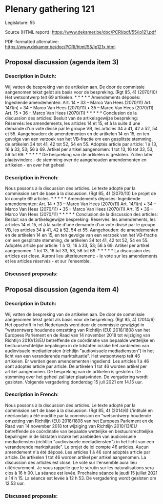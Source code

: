 # Plenary gathering 121

Legislature: 55

Source (HTML report): https://www.dekamer.be/doc/PCRI/pdf/55/ip121.pdf

PDF-formatted alternative: https://www.dekamer.be/doc/PCRI/html/55/ip121x.html

## Proposal discussion (agenda item 3)

### Description in Dutch:

Wij vatten de bespreking van de artikelen aan. De door de commissie aangenomen tekst geldt als basis voor de bespreking. (Rgt 85, 4) (2070/10) Het wetsontwerp telt 69 artikelen. * * * * * Amendements déposés: Ingediende amendementen: Art. 14 • 33 – Marco Van Hees (2070/11) Art. 14/1(n) • 34 – Marco Van Hees (2070/11) • 35 – Marco Van Hees (2070/11) Art. 15 • 36 – Marco Van Hees (2070/11) * * * * * Conclusion de la discussion des articles: Besluit van de artikelsgewijze bespreking: Réservés: les amendements, les articles 14 et 15, et à la suite d'une demande d'un vote divisé par le groupe VB, les articles 34 à 41, 42 à 52, 54 et 55. Aangehouden: de amendementen en de artikelen 14 en 15, en ten gevolge van een verzoek van het VB-fractie om een gesplitste stemming, de artikelen 34 tot 41, 42 tot 52, 54 en 55. Adoptés article par article: 1 à 13, 16 à 33, 53; 56 à 69. Artikel per artikel aangenomen: 1 tot 13, 16 tot 33, 53, 56 tot 69. * * * * * De bespreking van de artikelen is gesloten. Zullen later plaatsvinden: - de stemming over de aangehouden amendementen en artikelen - en over het geheel

### Description in French:

Nous passons à la discussion des articles. Le texte adopté par la commission sert de base à la discussion. (Rgt 85, 4) (2070/10) Le projet de loi compte 69 articles. * * * * * Amendements déposés: Ingediende amendementen: Art. 14 • 33 – Marco Van Hees (2070/11) Art. 14/1(n) • 34 – Marco Van Hees (2070/11) • 35 – Marco Van Hees (2070/11) Art. 15 • 36 – Marco Van Hees (2070/11) * * * * * Conclusion de la discussion des articles: Besluit van de artikelsgewijze bespreking: Réservés: les amendements, les articles 14 et 15, et à la suite d'une demande d'un vote divisé par le groupe VB, les articles 34 à 41, 42 à 52, 54 et 55. Aangehouden: de amendementen en de artikelen 14 en 15, en ten gevolge van een verzoek van het VB-fractie om een gesplitste stemming, de artikelen 34 tot 41, 42 tot 52, 54 en 55. Adoptés article par article: 1 à 13, 16 à 33, 53; 56 à 69. Artikel per artikel aangenomen: 1 tot 13, 16 tot 33, 53, 56 tot 69. * * * * * La discussion des articles est close. Auront lieu ultérieurement: - le vote sur les amendements et les articles réservés - et sur l'ensemble.



### Discussed proposals:

## Proposal discussion (agenda item 4)

### Description in Dutch:

Wij vatten de bespreking van de artikelen aan. De door de commissie aangenomen tekst geldt als basis voor de bespreking. (Rgt 85, 4) (2014/6) Het opschrift in het Nederlands werd door de commissie gewijzigd in "wetsontwerp houdende omzetting van Richtlijn (EU) 2018/1808 van het Europees Parlement en de Raad van 14 november 2018 tot wijziging van Richtlijn 2010/13/EU betreffende de coördinatie van bepaalde wettelijke en bestuursrechtelijke bepalingen in de lidstaten inzake het aanbieden van audiovisuele mediadiensten (richtlijn "audiovisuele mediadiensten") in het licht van een veranderende marktsituatie". Het wetsontwerp telt 46 artikelen. Er werden geen amendementen ingediend. Les articles 1 à 46 sont adoptés article par article. De artikelen 1 tot 46 worden artikel per artikel aangenomen. De bespreking van de artikelen is gesloten. De stemming over het geheel zal later plaatsvinden. De vergadering wordt gesloten. Volgende vergadering donderdag 15 juli 2021 om 14.15 uur.

### Description in French:

Nous passons à la discussion des articles. Le texte adopté par la commission sert de base à la discussion. (Rgt 85, 4) (2014/6) L’intitulé en néerlandais a été modifié par la commission en "wetsontwerp houdende omzetting van Richtlijn (EU) 2018/1808 van het Europees Parlement en de Raad van 14 november 2018 tot wijziging van Richtlijn 2010/13/EU betreffende de coördinatie van bepaalde wettelijke en bestuursrechtelijke bepalingen in de lidstaten inzake het aanbieden van audiovisuele mediadiensten (richtlijn "audiovisuele mediadiensten") in het licht van een veranderende marktsituatie". Le projet de loi compte 46 articles. Aucun amendement n'a été déposé. Les articles 1 à 46 sont adoptés article par article. De artikelen 1 tot 46 worden artikel per artikel aangenomen. La discussion des articles est close. Le vote sur l'ensemble aura lieu ultérieurement. Je vous rappelle que le scrutin sur les naturalisations sera clos à 16 h 00. La séance est levée. Prochaine séance le jeudi 15 juillet 2021 à 14 h 15. La séance est levée à 12 h 53. De vergadering wordt gesloten om 12.53 uur.



### Discussed proposals:

